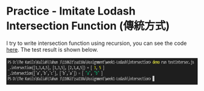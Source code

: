 # Practice - Imitate Lodash Intersection Function (傳統方式)
I try to write intersection function using recursion, you can see the code [here](https://github.com/NubletZ/sa110a/blob/master/Assignment/week1-Lodash/intersection/lodashIntersec.js). 
The test result is shown below.

<img src="resultinter.PNG" alt="result" title="result" height="70"><br>